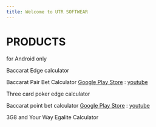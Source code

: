 ```yaml
---
title: Welcome to UTR SOFTWEAR
---
```

# PRODUCTS
for Android only

Baccarat Edge calculator


Baccarat Pair Bet Calculator
[Google Play Store](https://play.google.com/store/apps/details?id=com.fantasyx100.baccaratpointbetindicator)
 : 
[youtube](https://youtu.be/wck2Pr5z39Y)

Three card poker edge calculator

Baccarat point bet calculator
[Google Play Store](https://play.google.com/store/apps/details?id=com.fantasyx10000.pairbetindicator)
 : 
[youtube](https://youtu.be/0W1gpbg0EFc)

3G8 and Your Way Egalite Calculator
